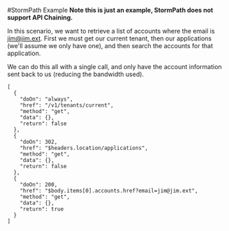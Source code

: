 #StormPath Example
**Note this is just an example, StormPath does not support API Chaining.**

In this scenario, we want to retrieve a list of accounts where the email is jim@jim.ext.  First we must get our current tenant, then our applications (we'll assume we only have one), and then search the accounts for that application.

We can do this all with a single call, and only have the account information sent back to us (reducing the bandwidth used).

```
[
  {
    "doOn": "always",
    "href": "/v1/tenants/current",
    "method": "get",
    "data": {},
    "return": false
  },
  {
    "doOn": 302,
    "href": "$headers.location/applications",
    "method": "get",
    "data": {},
    "return": false
  },
  {
    "doOn": 200,
    "href": "$body.items[0].accounts.href?email=jim@jim.ext",
    "method": "get",
    "data": {},
    "return": true
  }
]
```
